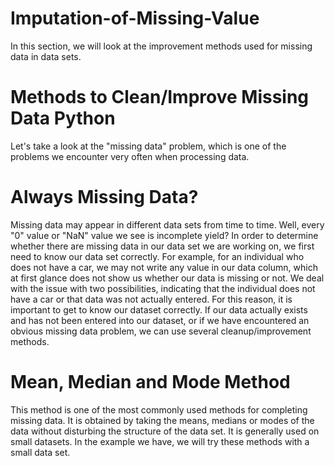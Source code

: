 # Imputation-of-Missing-Value
In this section, we will look at the improvement methods used for missing data in data sets.

# Methods to Clean/Improve Missing Data Python

Let's take a look at the "missing data" problem, which is one of the problems we encounter very often when processing data.

# Always Missing Data?

Missing data may appear in different data sets from time to time. Well, every "0" value or "NaN" value we see is incomplete yield? In order to determine whether there are missing data in our data set we are working on, we first need to know our data set correctly. For example, for an individual who does not have a car, we may not write any value in our data column, which at first glance does not show us whether our data is missing or not. We deal with the issue with two possibilities, indicating that the individual does not have a car or that data was not actually entered. For this reason, it is important to get to know our dataset correctly. If our data actually exists and has not been entered into our dataset, or if we have encountered an obvious missing data problem, we can use several cleanup/improvement methods.

# Mean, Median and Mode Method

This method is one of the most commonly used methods for completing missing data. It is obtained by taking the means, medians or modes of the data without disturbing the structure of the data set. It is generally used on small datasets. In the example we have, we will try these methods with a small data set.
